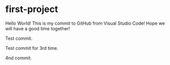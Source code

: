 # first-project
Hello World! This is my commit to GitHub from Visual Studio Code! Hope we will have a good time together!

Test commit.

Test commit for 3rd time.

4nd commit.